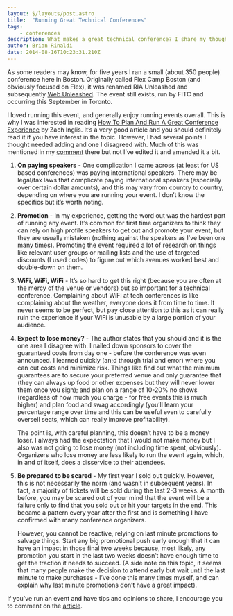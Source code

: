 ```yaml
---
layout: $/layouts/post.astro
title:  "Running Great Technical Conferences"
tags:
    - conferences
description: What makes a great technical conference? I share my thoughts.
author: Brian Rinaldi
date: 2014-08-16T10:23:31.210Z
---
```


As some readers may know, for five years I ran a small (about 350 people) conference here in Boston. Originally called Flex Camp Boston (and obviously focused on Flex), it was renamed RIA Unleashed and subsequently [Web Unleashed](http://fitc.ca/event/webu14/). The event still exists, run by FITC and occurring this September in Toronto.

I loved running this event, and generally enjoy running events overall. This is why I was interested in reading [How To Plan And Run A Great Conference Experience](http://www.smashingmagazine.com/2014/08/15/plan-and-run-a-great-conference/) by Zach Inglis. It’s a very good article and you should definitely read it if you have interest in the topic. However, I had several points I thought needed adding and one I disagreed with. Much of this was mentioned in my [comment](http://www.smashingmagazine.com/2014/08/15/plan-and-run-a-great-conference/#comment-1220564) there but not I’ve edited it and amended it a bit.<!--more-->

1. **On paying speakers** - One complication I came across (at least for US based conferences) was paying international speakers. There may be legal/tax laws that complicate paying international speakers (especially over certain dollar amounts), and this may vary from country to country, depending on where you are running your event. I don’t know the specifics but it’s worth noting.

1. **Promotion** - In my experience, getting the word out was the hardest part of running any event. It’s common for first time organizers to think they can rely on high profile speakers to get out and promote your event, but they are usually mistaken (nothing against the speakers as I’ve been one many times). Promoting the event required a lot of research on things like relevant user groups or mailing lists and the use of targeted discounts (I used codes) to figure out which avenues worked best and double-down on them.

1. **WiFi, WiFi, WiFi** - It’s so hard to get this right (because you are often at the mercy of the venue or vendors) but so important for a technical conference. Complaining about WiFi at tech conferences is like complaining about the weather, everyone does it from time to time. It never seems to be perfect, but pay close attention to this as it can really ruin the experience if your WiFi is unusable by a large portion of your audience.

1. **Expect to lose money?** - The author states that you should and it is the one area I disagree with. I nailed down sponsors to cover the guaranteed costs from day one - before the conference was even announced. I learned quickly (an;d through trial and error) where you can cut costs and minimize risk. Things like find out what the minimum guarantees are to secure your preferred venue and only guarantee that (they can always up food or other expenses but they will never lower them once you sign); and plan on a range of 10-20% no shows (regardless of how much you charge - for free events this is much higher) and plan food and swag accordingly (you’ll learn your percentage range over time and this can be useful even to carefully oversell seats, which can really improve profitability).
   
   The point is, with careful planning, this doesn’t have to be a money loser. I always had the expectation that I would not make money but I also was not going to lose money (not including time spent, obviously). Organizers who lose money are less likely to run the event again, which, in and of itself, does a disservice to their attendees.
   
1. **Be prepared to be scared** - My first year I sold out quickly. However, this is not necessarily the norm (and wasn’t in subsequent years). In fact, a majority of tickets will be sold during the last 2-3 weeks. A month before, you may be scared out of your mind that the event will be a failure only to find that you sold out or hit your targets in the end. This became a pattern every year after the first and is something I have confirmed with many conference organizers.

    However, you cannot be reactive, relying on last minute promotions to salvage things. Start any big promotional push early enough that it can have an impact in those final two weeks because, most likely, any promotion you start in the last two weeks doesn’t have enough time to get the traction it needs to succeed. (A side note on this topic, it seems that many people make the decision to attend early but wait until the last minute to make purchases - I’ve done this many times myself, and can explain why last minute promotions don’t have a great impact).

If you’ve run an event and have tips and opinions to share, I encourage you to comment on the [article](http://www.smashingmagazine.com/2014/08/15/plan-and-run-a-great-conference/).